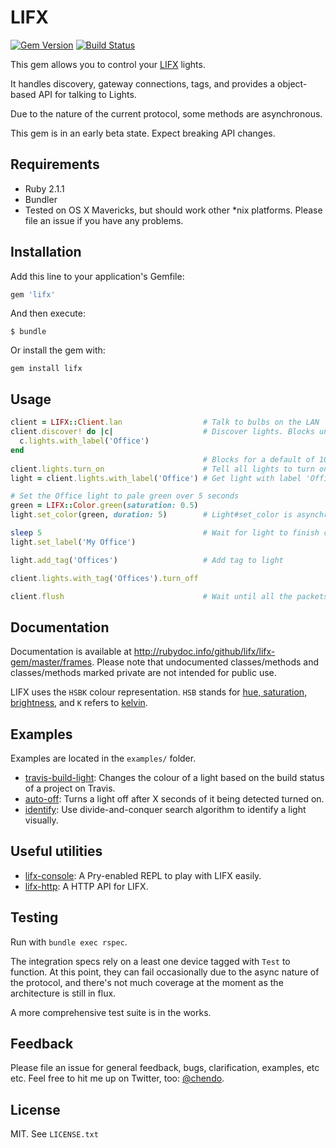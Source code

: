# LIFX

[![Gem Version](https://badge.fury.io/rb/lifx.png)](https://rubygems.org/gems/lifx) [![Build Status](https://travis-ci.org/LIFX/lifx-gem.png)](https://travis-ci.org/LIFX/lifx-gem)

This gem allows you to control your [LIFX](http://lifx.co) lights.

It handles discovery, gateway connections, tags, and provides a object-based API
for talking to Lights.

Due to the nature of the current protocol, some methods are asynchronous.

This gem is in an early beta state. Expect breaking API changes.

## Requirements

* Ruby 2.1.1
* Bundler
* Tested on OS X Mavericks, but should work other *nix platforms. Please file an issue if you have any problems.

## Installation

Add this line to your application's Gemfile:

```ruby
gem 'lifx'
```

And then execute:

```shell
$ bundle
```

Or install the gem with:

```shell
gem install lifx
```

## Usage

```ruby
client = LIFX::Client.lan                  # Talk to bulbs on the LAN
client.discover! do |c|                    # Discover lights. Blocks until a light with the label 'Office' is found
  c.lights.with_label('Office')
end
                                           # Blocks for a default of 10 seconds or until a light is found
client.lights.turn_on                      # Tell all lights to turn on
light = client.lights.with_label('Office') # Get light with label 'Office'

# Set the Office light to pale green over 5 seconds
green = LIFX::Color.green(saturation: 0.5)
light.set_color(green, duration: 5)        # Light#set_color is asynchronous

sleep 5                                    # Wait for light to finish changing
light.set_label('My Office')

light.add_tag('Offices')                   # Add tag to light

client.lights.with_tag('Offices').turn_off

client.flush                               # Wait until all the packets have been sent
```

## Documentation

Documentation is available at http://rubydoc.info/github/lifx/lifx-gem/master/frames. Please note that undocumented classes/methods and classes/methods marked private are not intended for public use.

LIFX uses the `HSBK` colour representation. `HSB` stands for [hue, saturation, brightness](http://en.wikipedia.org/wiki/HSV_color_space), and `K` refers to [kelvin](http://en.wikipedia.org/wiki/Color_temperature).

## Examples

Examples are located in the `examples/` folder.

* [travis-build-light](examples/travis-build-light/build-light.rb): Changes the colour of a light based on the build status of a project on Travis.
* [auto-off](examples/auto-off/auto-off.rb): Turns a light off after X seconds of it being detected turned on.
* [identify](examples/identify/identify.rb): Use divide-and-conquer search algorithm to identify a light visually.

## Useful utilities

* [lifx-console](http://github.com/chendo/lifx-console): A Pry-enabled REPL to play with LIFX easily.
* [lifx-http](http://github.com/chendo/lifx-http): A HTTP API for LIFX.

## Testing

Run with `bundle exec rspec`.

The integration specs rely on a least one device tagged with `Test` to function. At this point, they can fail occasionally due to the async nature of the protocol, and there's not much coverage at the moment as the architecture is still in flux.

A more comprehensive test suite is in the works.

## Feedback

Please file an issue for general feedback, bugs, clarification, examples, etc etc. Feel free to hit me up on Twitter, too: [@chendo](https://twitter.com/chendo).

## License

MIT. See `LICENSE.txt`
